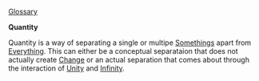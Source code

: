 [Glossary](../)

**Quantity**

Quantity is a way of separating a single or multipe [Somethings](../Something) apart from [Everything](../Everything). This can either be a conceptual separataion that does not actually create [Change](../Change) or an actual separation that comes about through the interaction of [Unity](../Unity) and [Infinity](../Infinity).
